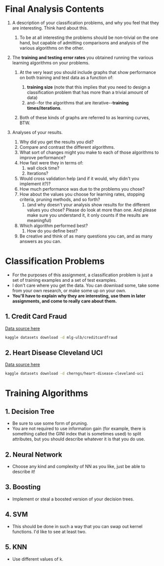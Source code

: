 # Final Analysis Contents

1. A description of your classification problems, and why you feel that they are interesting. 
Think hard about this. 
    1. To be at all interesting the problems should be non-trivial on the one hand, but capable of admitting comparisons 
       and analysis of the various algorithms on the other.

2. The **training and testing error rates** you obtained running the various learning algorithms on your problems. 
    1. At the very least you should include graphs that show performance on both training and test data as a function 
       of:
        1. **training size** (note that this implies that you need to design a classification problem that has more than a 
      trivial amount of data) 
        2. and--for the algorithms that are iterative--**training times/iterations**. 
       
    2. Both of these kinds of graphs are referred to as learning curves, BTW.


3. Analyses of your results.
    1. Why did you get the results you did? 
    2. Compare and contrast the different algorithms.
    3. What sort of changes might you make to each of those algorithms to improve performance? 
    4. How fast were they in terms of:
        1. wall clock time? 
        2. Iterations? 
    5. Would cross validation help (and if it would, why didn't you implement it?)? 
    6. How much performance was due to the problems you chose? 
    7. How about the values you choose for learning rates, stopping criteria, pruning methods, and so forth? 
        1. (and why doesn't your analysis show results for the different values you chose? 
           Please do look at more than one. 
           And please make sure you understand it, it only counts if the results are meaningful)
    8. Which algorithm performed best? 
        1. How do you define best?
    9. Be creative and think of as many questions you can, and as many answers as you can.


# Classification Problems

- For the purposes of this assignment, a classification problem is just a set of training examples and a set of test 
  examples. 
- I don't care where you get the data. 
  You can download some, take some from your own research, or make some up on your own.
- **You'll have to explain why they are interesting, use them in later assignments, and come to really care about them.**

## 1. Credit Card Fraud

[Data source here](https://www.kaggle.com/mlg-ulb/creditcardfraud)
``` bash
kaggle datasets download -d mlg-ulb/creditcardfraud
```


## 2. Heart Disease Cleveland UCI

[Data source here](https://www.kaggle.com/cherngs/heart-disease-cleveland-uci)
``` bash
kaggle datasets download -d cherngs/heart-disease-cleveland-uci
```


# Training Algorithms

## 1. Decision Tree

- Be sure to use some form of pruning.
- You are not required to use information gain (for example, there is something called the GINI index that is sometimes 
  used) to split attributes, but you should describe whatever it is that you do use.
  
## 2. Neural Network

- Choose any kind and complexity of NN as you like, just be able to describe it!

## 3. Boosting

- Implement or steal a boosted version of your decision trees.

## 4. SVM

- This should be done in such a way that you can swap out kernel functions. 
  I'd like to see at least two.
  
## 5. KNN

- Use different values of k.